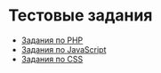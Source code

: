 Тестовые задания
=============================================

* [Задания по PHP](https://github.com/coffeestudio/quiz/blob/master/php.md)
* [Задания по JavaScript](https://github.com/coffeestudio/quiz/blob/master/javascript.md)
* [Задания по CSS](https://github.com/coffeestudio/quiz/blob/master/css.md)
